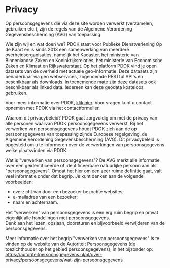 # Privacy #
Op persoonsgegevens die via deze site worden verwerkt (verzamelen, gebruiken etc.), zijn de regels van de Algemene Verordening Gegevensbescherming (AVG) van toepassing.

Wie zijn wij en wat doen we?
PDOK staat voor Publieke Dienstverlening Op de Kaart en is sinds 2013 een samenwerking van meerdere overheidsorganisaties, namelijk het Kadaster, het ministerie van Binnenlandse Zaken en Koninkrijksrelaties, het ministerie van Economische Zaken en Klimaat en Rijkswaterstaat. Op het platform PDOK vind je open datasets van de overheid met actuele geo-informatie. Deze datasets zijn benaderbaar via geo webservices, zogenoemde RESTful API's en beschikbaar als downloads. In toenemende mate zijn deze datasets ook beschikbaar als linked data. Iedereen kan deze geodata kosteloos gebruiken.

Voor meer informatie over PDOK, [klik hier](https://www.pdok.nl/contact). Voor vragen kunt u contact opnemen met PDOK via het contactformulier.

Waarom dit privacybeleid?
PDOK gaat zorgvuldig om met de privacy van alle personen waarvan PDOK persoonsgegevens verwerkt. Bij het verwerken van persoonsgegevens houdt PDOK zich aan de op persoonsgegevens van toepassing zijnde Europese regelgeving, de Algemene Verordening Gegevensbescherming (AVG).
Dit privacybeleid is opgesteld om u te informeren over de verwerkingen van persoonsgegevens welke plaatsvinden via PDOK.

Wat is "verwerken van persoonsgegevens"?
De AVG merkt alle informatie over een geïdentificeerde of identificeerbare natuurlijke persoon aan als "persoonsgegevens". Omdat het hier om een zeer ruime definitie gaat, valt veel informatie onder dat begrip. Je kunt denken aan de volgende voorbeelden:

* overzicht van door een bezoeker bezochte websites;
* e-mailadres van een bezoeker;
* naam en achternaam.

Het "verwerken" van persoonsgegevens is een erg ruim begrip en omvat eigenlijk alle handelingen met persoonsgegevens.  
Denk aan het lezen, opslaan, doorsturen en bijvoorbeeld verwijderen van de persoonsgegevens.  

Meer informatie over het begrip "verwerken van persoonsgegevens" is te vinden op de website van de Autoriteit Persoonsgegevens (de toezichthouder op het gebied persoonsgegevens), in het bijzonder op: https://autoriteitpersoonsgegevens.nl/nl/over-privacy/persoonsgegevens/wat-zijn-persoonsgegevens
